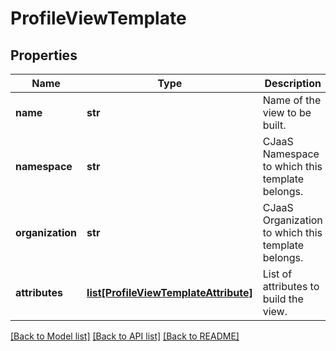 # ProfileViewTemplate

## Properties
Name | Type | Description | Notes
------------ | ------------- | ------------- | -------------
**name** | **str** | Name of the view to be built. | [optional] 
**namespace** | **str** | CJaaS Namespace to which this template belongs. | [optional] 
**organization** | **str** | CJaaS Organization to which this template belongs. | [optional] 
**attributes** | [**list[ProfileViewTemplateAttribute]**](ProfileViewTemplateAttribute.md) | List of attributes to build the view. | [optional] 

[[Back to Model list]](../README.md#documentation-for-models) [[Back to API list]](../README.md#documentation-for-api-endpoints) [[Back to README]](../README.md)

